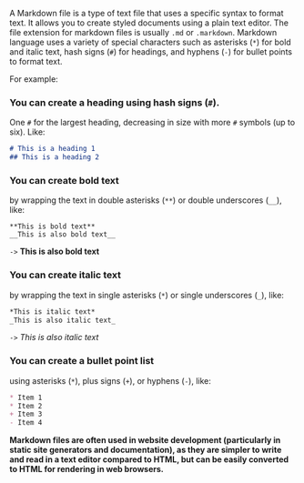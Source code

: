 A Markdown file is a type of text file that uses a specific syntax to format text. It allows you to create styled documents using a plain text editor. The file extension for markdown files is usually `.md` or `.markdown`. Markdown language uses a variety of special characters such as asterisks (`*`) for bold and italic text, hash signs (`#`) for headings, and hyphens (`-`) for bullet points to format text. 

For example:

### You can create a heading using hash signs (`#`).

One `#` for the largest heading, decreasing in size with more `#` symbols (up to six). Like:

```markdown
# This is a heading 1
## This is a heading 2
```

### You can create bold text 

by wrapping the text in double asterisks (`**`) or double underscores (`__`), like: 

```markdawon
**This is bold text**
__This is also bold text__
```

`->` __This is also bold text__

### You can create italic text

by wrapping the text in single asterisks (`*`) or single underscores (`_`), like:

```markdown
*This is italic text*
_This is also italic text_
```

`->` _This is also italic text_

### You can create a bullet point list

using asterisks (`*`), plus signs (`+`), or hyphens (`-`), like:

```markdown
* Item 1
* Item 2
+ Item 3
- Item 4
```

__Markdown files are often used in website development (particularly in static site generators and documentation), as they are simpler to write and read in a text editor compared to HTML, but can be easily converted to HTML for rendering in web browsers.__
